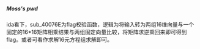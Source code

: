 ##### Moss's pwd

ida看下，sub_40076E为flag校验函数，逻辑为将输入转为两组16维向量与一个固定的16*16矩阵相乘结果与两组固定向量比较，将矩阵求逆乘回来即可得到flag。或者可看作求解16元方程组求解即可。
